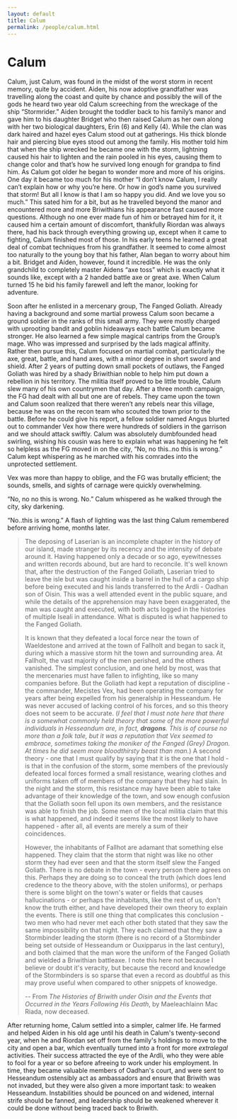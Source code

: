 ```yaml
---	
layout: default	
title: Calum	
permalink: /people/calum.html
---
```


# Calum

Calum, just Calum, was found in the midst of the worst storm in recent memory, quite by accident. Aiden, his now adoptive grandfather was travelling along the coast and quite by chance and possibly the will of the gods he heard two year old Calum screeching from the wreckage of the ship “Stormrider.” 
Aiden brought the toddler back to his family’s manor and gave him to his daughter Bridget who then raised Calum as her own along with her two biological daughters, Erin (6) and Kelly (4). 
While the clan was dark haired and hazel eyes Calum stood out at gatherings. His thick blonde hair and piercing blue eyes stood out among the family. His mother told him that when the ship wrecked he became one with the storm, lightning caused his hair to lighten and the rain pooled in his eyes, causing them to change color and that’s how he survived long enough for grandpa to find him. 
As Calum got older he began to wonder more and more of his origins. One day it became too much for his mother “I don’t know Calum, I really can’t explain how or why you’re here. Or how in god’s name you survived that storm! But all I know is that I am so happy you did. And we love you so much.” 
This sated him for a bit, but as he travelled beyond the manor and encountered more and more Briwithians his appearance fast caused more questions. Although no one ever made fun of him or betrayed him for it, it caused him a certain amount of discomfort, thankfully Riordan was always there, had his back through everything growing up, except when it came to fighting, Calum finished most of those. 
In his early teens he learned a great deal of combat techniques from his grandfather. It seemed to come almost too naturally to the young boy that his father, Alan began to worry about him a bit. 
Bridget and Aiden, however, found it incredible. He was the only grandchild to completely master Aidens “axe toss” which is exactly what it sounds like, except with a 2 handed battle axe or great axe. 
When Calum turned 15 he bid his family farewell and left the manor, looking for adventure. 

Soon after he enlisted in a mercenary group, The Fanged Goliath. Already having a background and some martial prowess Calum soon became a ground soldier in the ranks of this small army. They were mostly charged with uprooting bandit and goblin hideaways each battle Calum became stronger. He also learned a few simple magical cantrips from the Group’s mage. Who was impressed and surprised by the lads magical affinity. Rather then pursue this, Calum focused on martial combat, particularly the axe, great, battle, and hand axes, with a minor degree in short sword and shield. 
After 2 years of putting down small pockets of outlaws, the Fanged Goliath was hired by a shady Briwithian noble to help him put down a rebellion in his territory. 
The militia itself proved to be little trouble, Calum slew many of his own countrymen that day. After a three month campaign, the FG had dealt with all but one are of rebels. They came upon the town and Calum soon realized that there weren’t any rebels near this village, because he was on the recon team who scouted the town prior to the battle. Before he could give his report, a fellow soldier named Angus blurted out to commander Vex how there were hundreds of soldiers in the garrison and we should attack swiftly. Calum was absolutely dumbfounded head swirling, wishing his cousin was here to explain what was happening he felt so helpless as the FG moved in on the city, “No, no this..no this is wrong.” Calum kept whispering as he marched with his comrades into the unprotected settlement. 

Vex was more than happy to oblige, and the FG was brutally efficient; the sounds, smells, and sights of carnage were quickly overwhelming.

“No, no no this is wrong. No.” Calum whispered as he walked through the city, sky darkening.

“No..this is wrong.” A flash of lighting was the last thing Calum remembered before arriving home, months later. 

> The deposing of Laserian is an incomplete chapter in the history of our island, made stranger by its recency and the intensity of debate around it. Having happened only a decade or so ago, eyewitnesses and written records abound, but are hard to reconcile. It's well known that, after the destruction of the Fanged Goliath, Laserian tried to leave the isle but was caught inside a barrel in the hull of a cargo ship before being executed and his lands transferred to the Ardli - Oadhan son of Oisin. This was a well attended event in the public square, and while the details of the apprehension may have been exaggerated, the man was caught and executed, with both acts logged in the histories of multiple Iseali in attendance. What is disputed is what happened to the Fanged Goliath.
> 
> It is known that they defeated a local force near the town of Waeldestone and arrived at the town of Fallholt and began to sack it, during which a massive storm hit the town and surrounding area. At Fallholt, the vast majority of the men perished, and the others vanished. The simplest conclusion, and one held by most, was that the mercenaries must have fallen to infighting, like so many companies before. But the Goliath had kept a reputation of discipline - the commander, Mecistes Vex, had been operating the company for years after being expelled from his generalship in Hesseandum. He was never accused of lacking control of his forces, and so this theory does not seem to be accurate. (_I feel that I must note here that there is a somewhat commonly held theory that some of the more powerful individuals in Hesseandum are, in fact, **dragons**. This is of course no more than a folk tale, but it was a reputation that Vex seemed to embrace, sometimes taking the moniker of the Fanged (Grey) Dragon. At times he did seem more bloodthirsty beast than man._) A second theory - one that I must qualify by saying that it is the one that I hold - is that in the confusion of the storm, some members of the previously defeated local forces formed a small resistance, wearing clothes and uniforms taken off of members of the company that they had slain. In the night and the storm, this resistance may have been able to take advantage of their knowledge of the town, and sow enough confusion that the Goliath soon fell upon its own members, and the resistance was able to finish the job. Some men of the local militia claim that this is what happened, and indeed it seems like the most likely to have happened - after all, all events are merely a sum of their coincidences. 
> 
> However, the inhabitants of Fallhot are adamant that something else happened. They claim that the storm that night was like no other storm they had ever seen and that the storm itself slew the Fanged Goliath. There is no debate in the town - every person there agrees on this. Perhaps they are doing so to conceal the truth (which does lend credence to the theory above, with the stolen uniforms), or perhaps there is some blight on the town's water or fields that causes hallucinations - or perhaps the inhabitants, like the rest of us, don't know the truth either, and have developed their own theory to explain the events. There is still one thing that complicates this conclusion - two men who had never met each other both stated that they saw the same impossibility on that night. They each claimed that they saw a Stormbinder leading the storm (there is no record of a Stormbinder being set outside of Hesseandum or Ouxipparus in the last century), and both claimed that the man wore the uniform of the Fanged Goliath and wielded a Briwithian battleaxe. I note this here not because I believe or doubt it's veracity, but because the record and knowledge of the Stormbinders is so sparse that even a record as doubtful as this may prove useful when compared to other snippets of knowedge.
> 
> -- From _The Histories of Briwith under Oisin and the Events that Occurred in the Years Following His Death_, by Maeleachlainn Mac Riada, now deceased.

After returning home, Calum settled into a simpler, calmer life. He farmed and helped Aiden in his old age until his death in Calum's twenty-second year, when he and Riordan set off from the family's holdings to move to the city and open a bar, which eventually turned into a front for more _extralegal_ activities. Their success attracted the eye of the Ardli, who they were able to fool for a year or so before afreeing to work under his employment. In time, they became valuable members of Oadhan's court, and were sent to Hesseandum ostensibly act as ambassadors and ensure that Briwith was not invaded, but they were also given a more important task: to weaken Hesseandum. Instabilities should be pounced on and widened, internal strife should be fanned, and leadership should be weakened wherever it could be done without being traced back to Briwith.
